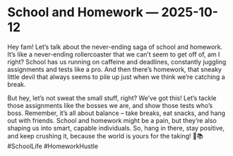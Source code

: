 # School and Homework — 2025-10-12

Hey fam! Let’s talk about the never-ending saga of school and homework. It’s like a never-ending rollercoaster that we can’t seem to get off of, am I right? School has us running on caffeine and deadlines, constantly juggling assignments and tests like a pro. And then there’s homework, that sneaky little devil that always seems to pile up just when we think we’re catching a break.

But hey, let’s not sweat the small stuff, right? We’ve got this! Let’s tackle those assignments like the bosses we are, and show those tests who’s boss. Remember, it’s all about balance – take breaks, eat snacks, and hang out with friends. School and homework might be a pain, but they’re also shaping us into smart, capable individuals. So, hang in there, stay positive, and keep crushing it, because the world is yours for the taking! 💪📚 #SchoolLife #HomeworkHustle